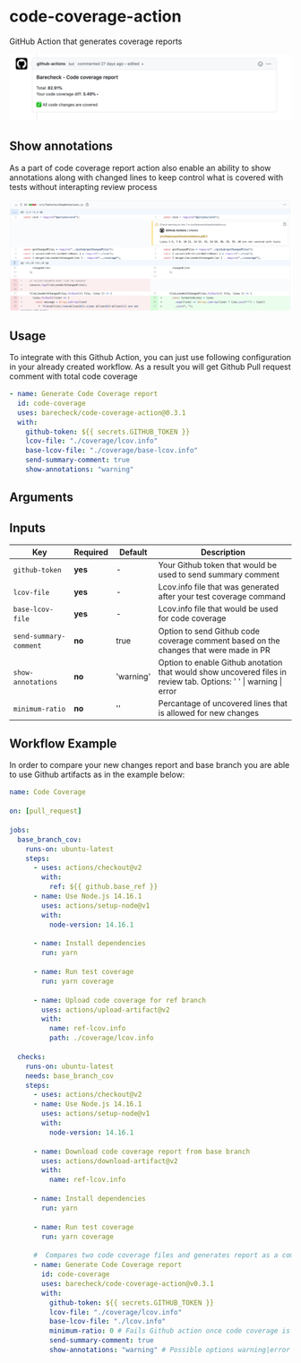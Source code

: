 # code-coverage-action

GitHub Action that generates coverage reports

![code coverage report](./docs/img/barecheck-comment.png)

## Show annotations

As a part of code coverage report action also enable an ability to show annotations along with changed lines to keep control what is covered with tests without interapting review process

![show annotations](./docs/img/show-annotations.png)

## Usage

To integrate with this Github Action, you can just use following configuration in your already created workflow. As a result you will get Github Pull request comment with total code coverage

```yml
- name: Generate Code Coverage report
  id: code-coverage
  uses: barecheck/code-coverage-action@0.3.1
  with:
    github-token: ${{ secrets.GITHUB_TOKEN }}
    lcov-file: "./coverage/lcov.info"
    base-lcov-file: "./coverage/base-lcov.info"
    send-summary-comment: true
    show-annotations: "warning"
```

## Arguments

## Inputs

| Key                    | Required | Default   | Description                                                                                                       |
| ---------------------- | -------- | --------- | ----------------------------------------------------------------------------------------------------------------- |
| `github-token`         | **yes**  | -         | Your Github token that would be used to send summary comment                                                      |
| `lcov-file`            | **yes**  | -         | Lcov.info file that was generated after your test coverage command                                                |
| `base-lcov-file`       | **yes**  | -         | Lcov.info file that would be used for code coverage                                                               |
| `send-summary-comment` | **no**   | true      | Option to send Github code coverage comment based on the changes that were made in PR                             |
| `show-annotations`     | **no**   | 'warning' | Option to enable Github anotation that would show uncovered files in review tab. Options: ' ' \| warning \| error |
| `minimum-ratio`        | **no**   | ''        | Percantage of uncovered lines that is allowed for new changes                                                     |

## Workflow Example

In order to compare your new changes report and base branch you are able to use Github artifacts as in the example below:

```yml
name: Code Coverage

on: [pull_request]

jobs:
  base_branch_cov:
    runs-on: ubuntu-latest
    steps:
      - uses: actions/checkout@v2
        with:
          ref: ${{ github.base_ref }}
      - name: Use Node.js 14.16.1
        uses: actions/setup-node@v1
        with:
          node-version: 14.16.1

      - name: Install dependencies
        run: yarn

      - name: Run test coverage
        run: yarn coverage

      - name: Upload code coverage for ref branch
        uses: actions/upload-artifact@v2
        with:
          name: ref-lcov.info
          path: ./coverage/lcov.info

  checks:
    runs-on: ubuntu-latest
    needs: base_branch_cov
    steps:
      - uses: actions/checkout@v2
      - name: Use Node.js 14.16.1
        uses: actions/setup-node@v1
        with:
          node-version: 14.16.1

      - name: Download code coverage report from base branch
        uses: actions/download-artifact@v2
        with:
          name: ref-lcov.info

      - name: Install dependencies
        run: yarn

      - name: Run test coverage
        run: yarn coverage

      #  Compares two code coverage files and generates report as a comment
      - name: Generate Code Coverage report
        id: code-coverage
        uses: barecheck/code-coverage-action@v0.3.1
        with:
          github-token: ${{ secrets.GITHUB_TOKEN }}
          lcov-file: "./coverage/lcov.info"
          base-lcov-file: "./lcov.info"
          minimum-ratio: 0 # Fails Github action once code coverage is decreasing
          send-summary-comment: true
          show-annotations: "warning" # Possible options warning|error
```
